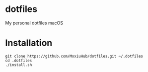 # dotfiles

My personal dotfiles macOS


# Installation

```
git clone https://github.com/MoxiuHub/dotfiles.git ~/.dotfiles
cd .dotfiles
./install.sh
```
